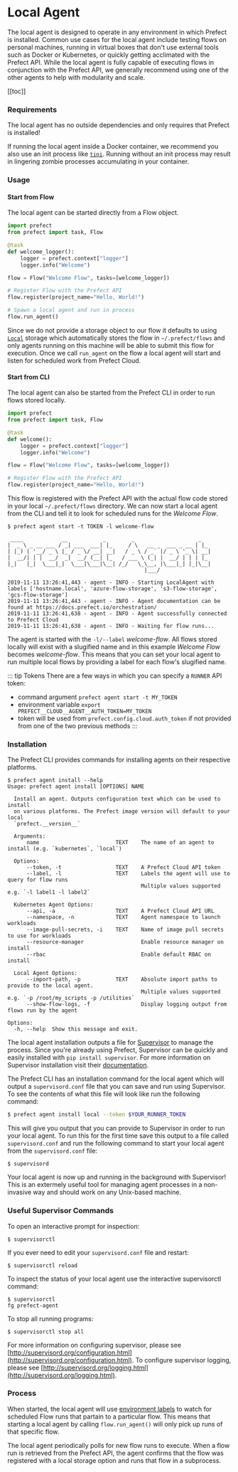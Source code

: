 # Local Agent

The local agent is designed to operate in any environment in which Prefect is installed. Common use cases for the local agent include testing flows on personal machines, running in virtual boxes that don't use external tools such as Docker or Kubernetes, or quickly getting acclimated with the Prefect API. While the local agent is fully capable of executing flows in conjunction with the Prefect API, we generally recommend using one of the other agents to help with modularity and scale.

[[toc]]

### Requirements

The local agent has no outside dependencies and only requires that Prefect is installed!

If running the local agent inside a Docker container, we recommend you also use
an init process like [`tini`](https://github.com/krallin/tini). Running without
an init process may result in lingering zombie processes accumulating in your
container.

### Usage

#### Start from Flow

The local agent can be started directly from a Flow object.

```python
import prefect
from prefect import task, Flow

@task
def welcome_logger():
    logger = prefect.context["logger"]
    logger.info("Welcome")

flow = Flow("Welcome Flow", tasks=[welcome_logger])

# Register Flow with the Prefect API
flow.register(project_name="Hello, World!")

# Spawn a local agent and run in process
flow.run_agent()

```

Since we do not provide a storage object to our flow it defaults to using [`Local`](/api/latest/environments/storage.html#local) storage which automatically stores the flow in `~/.prefect/flows` and only agents running on this machine will be able to submit this flow for execution. Once we call `run_agent` on the flow a local agent will start and listen for scheduled work from Prefect Cloud.

#### Start from CLI

The local agent can also be started from the Prefect CLI in order to run flows stored locally.

```python
import prefect
from prefect import task, Flow

@task
def welcome():
    logger = prefect.context["logger"]
    logger.info("Welcome")

flow = Flow("Welcome Flow", tasks=[welcome_logger])

# Register Flow with the Prefect API
flow.register(project_name="Hello, World!")
```

This flow is registered with the Prefect API with the actual flow code stored in your local `~/.prefect/flows` directory. We can now start a local agent from the CLI and tell it to look for scheduled runs for the _Welcome Flow_.

```
$ prefect agent start -t TOKEN -l welcome-flow

 ____            __           _        _                    _
|  _ \ _ __ ___ / _| ___  ___| |_     / \   __ _  ___ _ __ | |_
| |_) | '__/ _ \ |_ / _ \/ __| __|   / _ \ / _` |/ _ \ '_ \| __|
|  __/| | |  __/  _|  __/ (__| |_   / ___ \ (_| |  __/ | | | |_
|_|   |_|  \___|_|  \___|\___|\__| /_/   \_\__, |\___|_| |_|\__|
                                           |___/

2019-11-11 13:26:41,443 - agent - INFO - Starting LocalAgent with labels ['hostname.local', 'azure-flow-storage', 's3-flow-storage', 'gcs-flow-storage']
2019-11-11 13:26:41,443 - agent - INFO - Agent documentation can be found at https://docs.prefect.io/orchestration/
2019-11-11 13:26:41,638 - agent - INFO - Agent successfully connected to Prefect Cloud
2019-11-11 13:26:41,638 - agent - INFO - Waiting for flow runs...
```

The agent is started with the `-l/--label` _welcome-flow_. All flows stored locally will exist with a slugified name and in this example _Welcome Flow_ becomes _welcome-flow_. This means that you can set your local agent to run multiple local flows by providing a label for each flow's slugified name.

::: tip Tokens <Badge text="Cloud"/>
There are a few ways in which you can specify a `RUNNER` API token:

- command argument `prefect agent start -t MY_TOKEN`
- environment variable `export PREFECT__CLOUD__AGENT__AUTH_TOKEN=MY_TOKEN`
- token will be used from `prefect.config.cloud.auth_token` if not provided from one of the two previous methods
  :::

### Installation

The Prefect CLI provides commands for installing agents on their respective platforms.

```
$ prefect agent install --help
Usage: prefect agent install [OPTIONS] NAME

  Install an agent. Outputs configuration text which can be used to install
  on various platforms. The Prefect image version will default to your local
  `prefect.__version__`

  Arguments:
      name                        TEXT    The name of an agent to install (e.g. `kubernetes`, `local`)

  Options:
      --token, -t                 TEXT    A Prefect Cloud API token
      --label, -l                 TEXT    Labels the agent will use to query for flow runs
                                          Multiple values supported e.g. `-l label1 -l label2`

  Kubernetes Agent Options:
      --api, -a                   TEXT    A Prefect Cloud API URL
      --namespace, -n             TEXT    Agent namespace to launch workloads
      --image-pull-secrets, -i    TEXT    Name of image pull secrets to use for workloads
      --resource-manager                  Enable resource manager on install
      --rbac                              Enable default RBAC on install

  Local Agent Options:
      --import-path, -p           TEXT    Absolute import paths to provide to the local agent.
                                          Multiple values supported e.g. `-p /root/my_scripts -p /utilities`
      --show-flow-logs, -f                Display logging output from flows run by the agent

Options:
  -h, --help  Show this message and exit.
```

The local agent installation outputs a file for [Supervisor](http://supervisord.org/installing.html) to manage the process. Since you're already using Prefect, Supervisor can be quickly and easily installed with `pip install supervisor`. For more information on Supervisor installation visit their [documentation](http://supervisord.org/installing.html).

The Prefect CLI has an installation command for the local agent which will output a `supervisord.conf` file that you can save and run using Supervisor. To see the contents of what this file will look like run the following command:

```bash
$ prefect agent install local --token $YOUR_RUNNER_TOKEN
```

This will give you output that you can provide to Supervisor in order to run your local agent. To run this for the first time save this output to a file called `supervisord.conf` and run the following command to start your local agent from the `supervisord.conf` file:

```
$ supervisord
```

Your local agent is now up and running in the background with Supervisor! This is an extermely useful tool for managing agent processes in a non-invasive way and should work on any Unix-based machine.

### Useful Supervisor Commands

To open an interactive prompt for inspection:

```
$ supervisorctl
```

If you ever need to edit your `supervisord.conf` file and restart:

```
$ supervisorctl reload
```

To inspect the status of your local agent use the interactive supervisorctl command:

```
$ supervisorctl
fg prefect-agent
```

To stop all running programs:

```
$ supervisorctl stop all
```

For more information on configuring supervisor, please see [http://supervisord.org/configuration.html](http://supervisord.org/configuration.html). To configure supervisor logging, please see [http://supervisord.org/logging.html](http://supervisord.org/logging.html).

### Process

When started, the local agent will use [environment labels](/orchestration/execution/overview.html#environments) to watch for scheduled Flow runs that partain to a particular flow. This means that starting a local agent by calling `flow.run_agent()` will only pick up runs of that specific flow.

The local agent periodically polls for new flow runs to execute. When a flow run is retrieved from the Prefect API, the agent confirms that the flow was registered with a local storage option and runs that flow in a subprocess.
